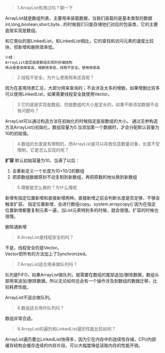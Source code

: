 > 1.ArrayList有用过吗？聊一下

ArrayList就是数组列表，主要用来装载数据，当我们装载的是基本类型的数据int,long,boolean,short,byte...的时候我们只能存储他们对应的包装类，它的主要底层实现是数组。

和它类似的是LinkedList，和LinkedList相比，它的查找和访问元素的速度比较快，但新增和删除效率低。

```
小结：
ArrayList底层就是数组实现的存储结构
特点是查询效率高，增删效率低，线程不安全。使用频率高
```

> 2.线程不安全，为什么使用频率还高呢？

因为在差用场景汇总，大部分用来查询的；不会涉及太多的增删，如果增删比较多可以使用LinkedList，如果需要线程安全就使用Vector。

> 3.它的底层实现是数组，但是数组的大小是定长的，如果不断添加数据不会有问题吗？

ArrayList可以通过构造方法在初始化的时候指定底层数组的大小。
通过无参构造方法ArrayList()初始化，数组容量为0.当添加第一个数据时，才会分配默认容量为10的初始值。

> 4.数组的长度是有限制的，而ArrayList是可以存放任意数量对象，长度不受限制，它是怎么实现的呢？

**扩容**
默认初始容量为10，当满了以后：
1. 会重新定义一个长度为10+10/2的数组
2. 把原数组数据原封不动复制到新数组，再把原数的地址换到新数组

> 5.增删是怎么做的？为什么慢呢


新增有指定位置新增和直接新增两种。直接新增之前会判断长度是否足够，不够会触发扩容。  指定位置新增，会进行数组copy。system.arraycopy()
因为在指定位置新增都要复制元素一遍，当List元素特别多的时候，就会很慢。扩容的时候也很慢。

删除通新增

> 6.ArrayList是线程安全的吗？

不是，线程安全的是Vector。  
Vector把所有的方法加上了Synchronized。

> 7.ArrayList适合用来做队列吗？

队列是FIFO，如果ArrayList做队列，就需要在数组的尾部追加/删除数据，数组头部用来追加/删除数据。所以无论如何总会有一个操作涉及到数组的数据迁移，比较耗费性能。

ArrayList不适合做队列。

> 8.数组适合用作队列吗？

数组非常合适。

> 9.ArrayList的遍历和LinkedList遍历性能比较如何？

ArrayList遍历要比LinkedList快得多，因为它在内存中的连续性存储，CPU内部缓存结构会缓存连续的内存片段，可以大幅度降低读取内存的性能开销。

